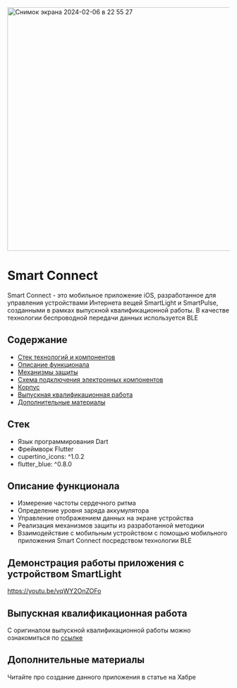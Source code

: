 
<img width="551" alt="Снимок экрана 2024-02-06 в 22 55 27" src="https://github.com/MaxiEnergy/SmartConnect/assets/58640177/f85fc0ca-a597-4f01-8336-31c180d56fa5">

# Smart Connect
Smart Connect - это мобильное приложение iOS, разработанное для управления устройствами Интернета вещей SmartLight и SmartPulse, созданными в рамках выпускной квалификационной работы. В качестве технологии беспроводной передачи данных используется BLE

## Содержание
- [Стек технологий и компонентов](#cтек-технологий-и-компонентов)
- [Описание функционала](#описание-функционала)
- [Механизмы защиты](#механизмы-защиты)
- [Схема подключения электронных компонентов](#схема-подключения-электронных-компонентов)
- [Корпус](#корпус)
- [Выпускная квалификационная работа](#выпускная-квалификационная-работа)
- [Дополнительные материалы](#дополнительные-материалы)

## Стек
- Язык программирования Dart
- Фреймворк Flutter
- cupertino_icons: ^1.0.2
- flutter_blue: ^0.8.0

## Описание функционала
- Измерение частоты сердечного ритма
- Определение уровня заряда аккумулятора
- Управление отображением данных на экране устройства
- Реализация механизмов защиты из разработанной методики
- Взаимодействие с мобильным устройством с помощью мобильного приложения Smart Connect посредством технологии BLE

## Демонстрация работы приложения с устройством SmartLight
https://youtu.be/vqWY2OnZOFo

## Выпускная квалификационная работа
С оригиналом выпускной квалификационной работы можно ознакомиться по [ссылке](https://www.dropbox.com/scl/fi/evywal0odwmc1053ck2il/_.pdf?rlkey=i7d2i8soxyn0wn4oav7f0py9n&dl=0)

## Дополнительные материалы
Читайте про создание данного приложения в статье на Хабре
